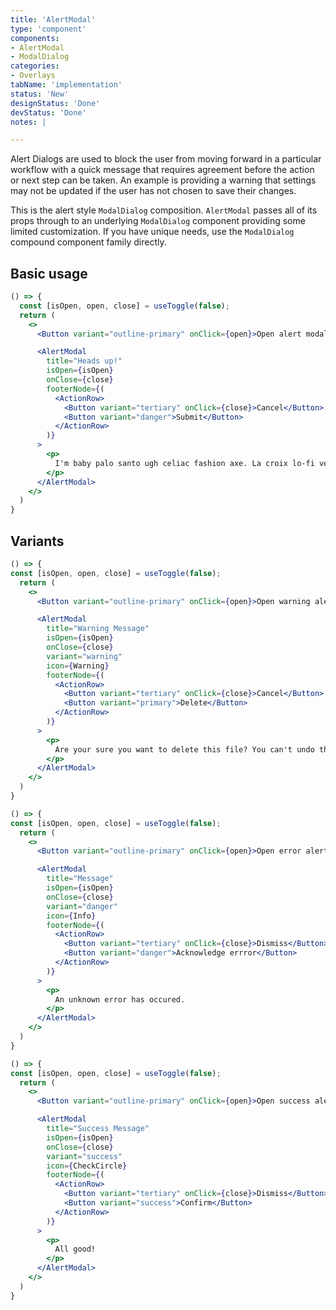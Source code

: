 ```yaml
---
title: 'AlertModal'
type: 'component'
components:
- AlertModal
- ModalDialog
categories:
- Overlays
tabName: 'implementation'
status: 'New'
designStatus: 'Done'
devStatus: 'Done'
notes: |

---
```


Alert Dialogs are used to block the user from moving forward in a particular workflow with a quick message that requires agreement before the action or next step can be taken. An example is providing a warning that settings may not be updated if the user has not chosen to save their changes.

This is the alert style `ModalDialog` composition. `AlertModal` passes all of its props through to an underlying `ModalDialog` component providing some limited customization. If you have unique needs, use the `ModalDialog` compound component family directly.

## Basic usage

```jsx live
() => {
  const [isOpen, open, close] = useToggle(false);
  return (
    <>
      <Button variant="outline-primary" onClick={open}>Open alert modal</Button>

      <AlertModal
        title="Heads up!"
        isOpen={isOpen}
        onClose={close}
        footerNode={(
          <ActionRow>
            <Button variant="tertiary" onClick={close}>Cancel</Button>
            <Button variant="danger">Submit</Button>
          </ActionRow>
        )}
      >
        <p>
          I'm baby palo santo ugh celiac fashion axe. La croix lo-fi venmo whatever.
        </p>
      </AlertModal>
    </>
  )
}
```

## Variants

```jsx live
() => {
const [isOpen, open, close] = useToggle(false);
  return (
    <>
      <Button variant="outline-primary" onClick={open}>Open warning alert modal</Button>

      <AlertModal
        title="Warning Message"
        isOpen={isOpen}
        onClose={close}
        variant="warning"
        icon={Warning}
        footerNode={(
          <ActionRow>
            <Button variant="tertiary" onClick={close}>Cancel</Button>
            <Button variant="primary">Delete</Button>
          </ActionRow>
        )}
      >
        <p>
          Are your sure you want to delete this file? You can't undo this action.
        </p>
      </AlertModal>
    </>
  )
}
```
```jsx live
() => {
const [isOpen, open, close] = useToggle(false);
  return (
    <>
      <Button variant="outline-primary" onClick={open}>Open error alert modal</Button>

      <AlertModal
        title="Message"
        isOpen={isOpen}
        onClose={close}
        variant="danger"
        icon={Info}
        footerNode={(
          <ActionRow>
            <Button variant="tertiary" onClick={close}>Dismiss</Button>
            <Button variant="danger">Acknowledge errror</Button>
          </ActionRow>
        )}
      >
        <p>
          An unknown error has occured.
        </p>
      </AlertModal>
    </>
  )
}
```
```jsx live
() => {
const [isOpen, open, close] = useToggle(false);
  return (
    <>
      <Button variant="outline-primary" onClick={open}>Open success alert modal</Button>

      <AlertModal
        title="Success Message"
        isOpen={isOpen}
        onClose={close}
        variant="success"
        icon={CheckCircle}
        footerNode={(
          <ActionRow>
            <Button variant="tertiary" onClick={close}>Dismiss</Button>
            <Button variant="success">Confirm</Button>
          </ActionRow>
        )}
      >
        <p>
          All good!
        </p>
      </AlertModal>
    </>
  )
}
```

